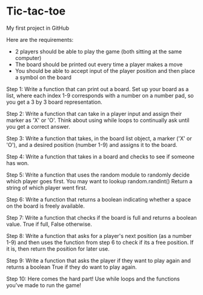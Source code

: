 # Tic-tac-toe
My first project in GitHub


Here are the requirements:

- 2 players should be able to play the game (both sitting at the same computer)
- The board should be printed out every time a player makes a move
- You should be able to accept input of the player position and then place a symbol on the board

Step 1: Write a function that can print out a board. Set up your board as a list, where each index 1-9 corresponds with a number on a number pad, so you get a 3 by 3 board representation.

Step 2: Write a function that can take in a player input and assign their marker as 'X' or 'O'. Think about using while loops to continually ask until you get a correct answer.

Step 3: Write a function that takes, in the board list object, a marker ('X' or 'O'), and a desired position (number 1-9) and assigns it to the board.

Step 4: Write a function that takes in a board and checks to see if someone has won.

Step 5: Write a function that uses the random module to randomly decide which player goes first. You may want to lookup random.randint() Return a string of which player went first.

Step 6: Write a function that returns a boolean indicating whether a space on the board is freely available.

Step 7: Write a function that checks if the board is full and returns a boolean value. True if full, False otherwise.

Step 8: Write a function that asks for a player's next position (as a number 1-9) and then uses the function from step 6 to check if its a free position. If it is, then return the position for later use.

Step 9: Write a function that asks the player if they want to play again and returns a boolean True if they do want to play again.

Step 10: Here comes the hard part! Use while loops and the functions you've made to run the game!





